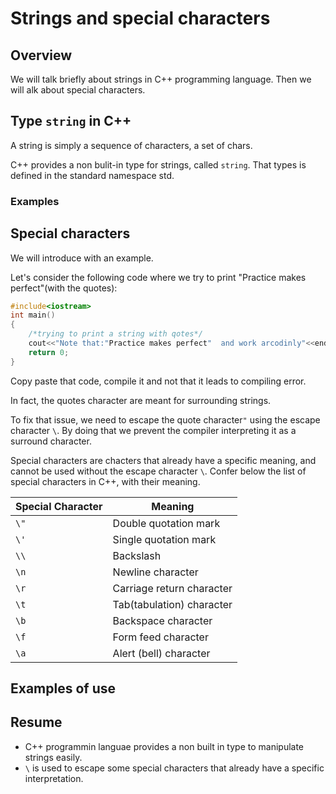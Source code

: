 # Strings and special characters

## Overview

We will talk briefly about strings in C++ programming language. Then we will alk about special characters.

## Type ````string```` in C++

A string is  simply a sequence of characters, a set of chars.

C++ provides a non bulit-in type for strings, called ```string```.
That types is defined in the standard namespace std.

### Examples

## Special characters

We will introduce with an example.

Let's consider the following code where we try to print "Practice makes perfect"(with the quotes):

````C++
#include<iostream>
int main()
{
    /*trying to print a string with qotes*/
    cout<<"Note that:"Practice makes perfect"  and work arcodinly"<<endl;
    return 0;
}
````

Copy paste that code, compile it and not that it leads to compiling error.

In fact, the quotes character are meant for surrounding strings.

To fix that issue, we need to escape the quote character````"```` using the escape character ````\````. By doing that we prevent the compiler interpreting it as a surround character.

Special characters are chacters that already have a specific meaning, and cannot be used without the escape character ````\````.
Confer below the list of special characters in C++, with their meaning.

| Special Character | Meaning |
| --- | --- |
| `\"` | Double quotation mark |
| `\'` | Single quotation mark |
| `\\` | Backslash |
| `\n` | Newline character |
| `\r` | Carriage return character |
| `\t` | Tab(tabulation) character |
| `\b` | Backspace character |
| `\f` | Form feed character |
| `\a` | Alert (bell) character |

## Examples of use

## Resume

* C++ programmin languae provides a non built in type to manipulate strings easily.
* ````\```` is used to escape some special characters that already have a specific interpretation.
